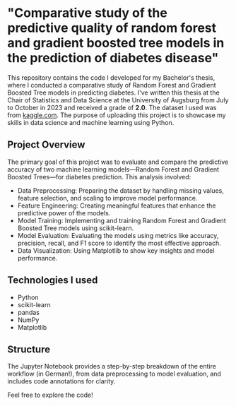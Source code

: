 # "Comparative study of the predictive quality of random forest and gradient boosted tree models in the prediction of diabetes disease"
This repository contains the code I developed for my Bachelor's thesis, where I conducted a comparative study of Random Forest and Gradient Boosted Tree models in predicting diabetes. I've written this thesis at the Chair of Statistics and Data Science at the 
University of Augsburg from July to October in 2023 and received a grade of <b>2.0</b>. The dataset I used was from [kaggle.com](https://www.kaggle.com/datasets/uciml/pima-indians-diabetes-database). The purpose of uploading this project is to showcase my skills in data science and machine learning using Python.

## Project Overview
The primary goal of this project was to evaluate and compare the predictive accuracy of two machine learning models—Random Forest and Gradient Boosted Trees—for diabetes prediction. This analysis involved:

* Data Preprocessing: Preparing the dataset by handling missing values, feature selection, and scaling to improve model performance.
* Feature Engineering: Creating meaningful features that enhance the predictive power of the models.
* Model Training: Implementing and training Random Forest and Gradient Boosted Tree models using scikit-learn.
* Model Evaluation: Evaluating the models using metrics like accuracy, precision, recall, and F1 score to identify the most effective approach.
* Data Visualization: Using Matplotlib to show key insights and model performance.
## Technologies I used
* Python
* scikit-learn
* pandas
* NumPy
* Matplotlib
## Structure
The Jupyter Notebook provides a step-by-step breakdown of the entire workflow (in German!), from data preprocessing to model evaluation, and includes code annotations for clarity.

Feel free to explore the code!
